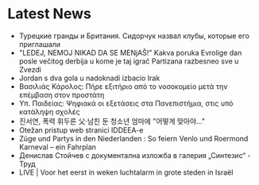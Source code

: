 # Latest News
-  Турецкие гранды и Британия. Сидорчук назвал клубы, которые его приглашали
-  "LEDEJ, NEMOJ NIKAD DA SE MENjAŠ!" Kakva poruka Evrolige dan posle večitog derbija u kome je taj igrač Partizana razbesneo sve u Zvezdi
-  Jordan s dva gola u nadoknadi izbacio Irak
-  Βασιλιάς Κάρολος: Πήρε εξιτήριο από το νοσοκομείο μετά την επέμβαση στον προστάτη
-  Υπ. Παιδείας: Ψηφιακά οι εξετάσεις στα Πανεπιστήμια, στις υπό κατάληψη σχολές
-  진서연, 폭력 휘두른 父·남친 둔 청소년 엄마에 "어떻게 맞아야…"
-  Otežan pristup web stranici IDDEEA-e
-  Züge und Partys in den Niederlanden : So feiern Venlo und Roermond Karneval – ein Fahrplan
-  Денислав Стойчев с документална изложба в галерия „Синтезис“ - Труд
-  LIVE | Voor het eerst in weken luchtalarm in grote steden in Israël
